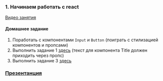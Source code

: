 ### 1. Начинаем работать с react

[Видео занятия](https://drive.google.com/drive/folders/1HXbwIBhykFEmCZqBsw2FMzHVahk62CYD?usp=sharing)

#### Домашнее задание
1. Поработать c компонентами `Input` и `Button` (поиграть с стилизацией компонентов и пропсами)
2. Выполнить задание 1 [здесь](https://drive.google.com/file/d/1fF8xh95j9t_qRO1AYIf-fBq4lEkTsr1v/view?usp=sharing) (текст для компонента Title должен приходить через пропс)
3. Выполнить задание 3 [здесь](https://drive.google.com/file/d/1JfEm_m-Z12QGrx1FvOAL5BYlprDza-ot/view?usp=sharing)

### [Презентанция](https://drive.google.com/file/d/1W0nQPJ1MnUGJ2rsLBW9xI_n3WEyk6QtP/view?usp=sharing)
